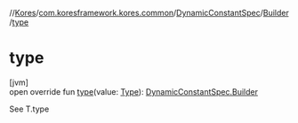 //[Kores](../../../../index.md)/[com.koresframework.kores.common](../../index.md)/[DynamicConstantSpec](../index.md)/[Builder](index.md)/[type](type.md)

# type

[jvm]\
open override fun [type](type.md)(value: [Type](https://docs.oracle.com/javase/8/docs/api/java/lang/reflect/Type.html)): [DynamicConstantSpec.Builder](index.md)

See T.type
